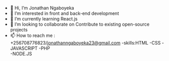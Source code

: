 - 👋 Hi, I’m Jonathan Ngaboyeka 
- 👀 I’m interested in front and back-end development
- 🌱 I’m currently learning React.js
- 💞️ I’m looking to collaborate on Contribute to existing open-source projects 
- 📫 How to reach me : +256708776823/jonathanngaboyeka23@gmail.com
-skills:HTML
       -CSS 
       -JAVASCRIPT
       -PHP    
       -NODE.JS

<!---
jonathanngaboyekaenjie/jonathanngaboyekaenjie is a ✨ special ✨ repository because its `README.md` (this file) appears on your GitHub profile.
You can click the Preview link to take a look at your changes.
--->
